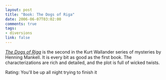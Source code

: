 ```yaml
--- 
layout: post
title: "Book: The Dogs of Riga"
date: 2006-06-07T03:02:00
comments: true
tags:
- diversions
link: false
---
```

_<a href="http://www.amazon.com/gp/product/1400031524/sr=8-1/qid=1149724882/ref=pd_bbs_1/103-8820890-2075017?%5Fencoding=UTF8" title="The Dogs of Riga">The Dogs of Riga</a>_ is the second in the Kurt Wallander series of mysteries by Henning Mankell. It is every bit as good as the first book. The characterizations are rich and detailed, and the plot is full of wicked twists.

Rating: You'll be up all night trying to finish it
